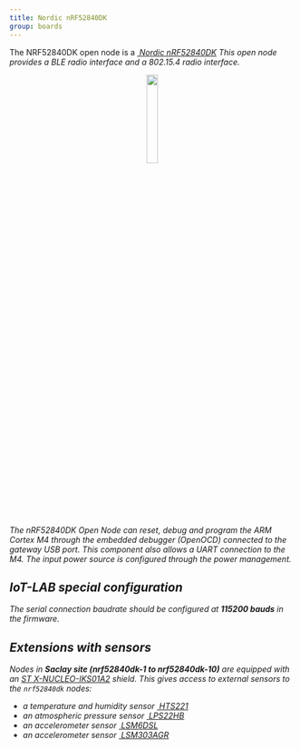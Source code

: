 ```yaml
---
title: Nordic nRF52840DK
group: boards
---
```


The NRF52840DK open node is a [<i class="far fa-file-pdf"/>&nbsp;Nordic nRF52840DK](http://infocenter.nordicsemi.com/pdf/nRF52840_DK_User_Guide_v1.2.pdf)
This open node provides a BLE radio interface and a 802.15.4 radio interface.

<div style="text-align:center">
<img src="https://www.nordicsemi.com/-/media/Images/Products/DevKits/nRF52-Series/nRF52840-DK/nRF52840-DK.png" style="width:20%;"/>
</div>

The nRF52840DK Open Node can reset, debug and program the ARM Cortex M4 through
the embedded debugger (OpenOCD) connected to the gateway USB port. This
component also allows a UART connection to the M4. The input power source is
configured through the power management.

## IoT-LAB special configuration

The serial connection baudrate should be configured at **115200 bauds** in the
firmware.

## Extensions with sensors

Nodes in **Saclay site (nrf52840dk-1 to nrf52840dk-10)** are equipped with an
[ST X-NUCLEO-IKS01A2](https://www.st.com/en/ecosystems/x-nucleo-iks01a2.html)
shield.
This gives access to external sensors to the `nrf52840dk` nodes:
  * a temperature and humidity sensor
    [<i class="far fa-file-pdf"/>&nbsp;HTS221](https://www.st.com/resource/en/datasheet/hts221.pdf)
  * an atmospheric pressure sensor
    [<i class="far fa-file-pdf"/>&nbsp;LPS22HB](https://www.st.com/resource/en/datasheet/dm00140895.pdf)
  * an accelerometer sensor
    [<i class="far fa-file-pdf"/>&nbsp;LSM6DSL](https://www.st.com/resource/en/datasheet/lsm6dsl.pdf)
  * an accelerometer sensor
    [<i class="far fa-file-pdf"/>&nbsp;LSM303AGR](https://www.st.com/resource/en/datasheet/lsm303agr.pdf)
